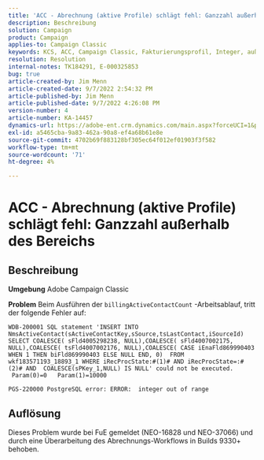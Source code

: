 ```yaml
---
title: 'ACC - Abrechnung (aktive Profile) schlägt fehl: Ganzzahl außerhalb des Bereichs.'
description: Beschreibung
solution: Campaign
product: Campaign
applies-to: Campaign Classic
keywords: KCS, ACC, Campaign Classic, Fakturierungsprofil, Integer, außerhalb des Bereichs
resolution: Resolution
internal-notes: TK184291, E-000325853
bug: true
article-created-by: Jim Menn
article-created-date: 9/7/2022 2:54:32 PM
article-published-by: Jim Menn
article-published-date: 9/7/2022 4:26:08 PM
version-number: 4
article-number: KA-14457
dynamics-url: https://adobe-ent.crm.dynamics.com/main.aspx?forceUCI=1&pagetype=entityrecord&etn=knowledgearticle&id=4147fbf5-bc2e-ed11-9db1-0022480866ad
exl-id: a5465cba-9a83-462a-90a8-ef4a68b61e8e
source-git-commit: 4702b69f883128bf305ec64f012ef01903f3f582
workflow-type: tm+mt
source-wordcount: '71'
ht-degree: 4%

---
```


# ACC - Abrechnung (aktive Profile) schlägt fehl: Ganzzahl außerhalb des Bereichs

## Beschreibung


<b>Umgebung</b>
Adobe Campaign Classic

<b>Problem</b>
Beim Ausführen der `billingActiveContactCount` -Arbeitsablauf, tritt der folgende Fehler auf:


```
WDB-200001 SQL statement 'INSERT INTO NmsActiveContact(sActiveContactKey,sSource,tsLastContact,iSourceId) SELECT COALESCE( sFld4005298238, NULL),COALESCE( sFld4007002175, NULL),COALESCE( tsFld4007002176, NULL),COALESCE( CASE iEnaFld869990403 WHEN 1 THEN biFld869990403 ELSE NULL END, 0)  FROM wkf183571193_18893_1 WHERE iRecProcState:#(1)# AND iRecProcState=:#(2)# AND  COALESCE(sPKey_1,NULL) IS NULL' could not be executed.   Param(0)=0   Param(1)=10000

PGS-220000 PostgreSQL error: ERROR:  integer out of range
```



## Auflösung


Dieses Problem wurde bei FuE gemeldet (NEO-16828 und NEO-37066) und durch eine Überarbeitung des Abrechnungs-Workflows in Builds 9330+ behoben.
